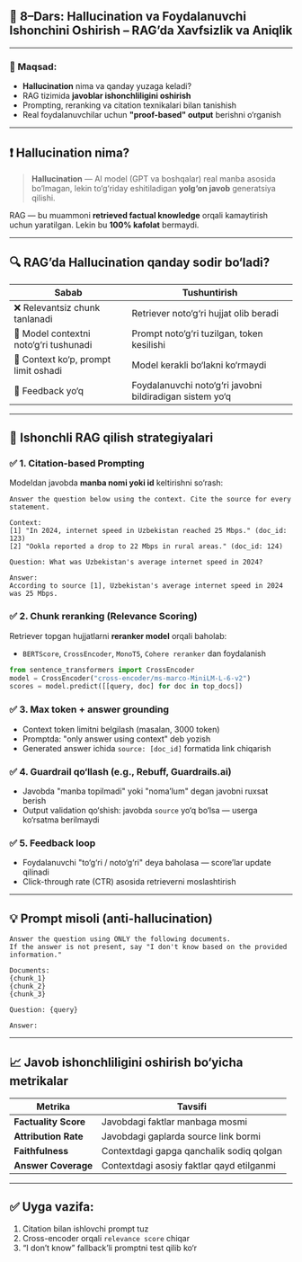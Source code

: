 ## 🧠 8–Dars: Hallucination va Foydalanuvchi Ishonchini Oshirish – RAG’da Xavfsizlik va Aniqlik

---

### 🎯 Maqsad:

* **Hallucination** nima va qanday yuzaga keladi?
* RAG tizimida **javoblar ishonchliligini oshirish**
* Prompting, reranking va citation texnikalari bilan tanishish
* Real foydalanuvchilar uchun **"proof-based" output** berishni o‘rganish

---

## ❗️ Hallucination nima?

> **Hallucination** — AI model (GPT va boshqalar) real manba asosida bo‘lmagan, lekin to‘g‘riday eshitiladigan **yolg‘on javob** generatsiya qilishi.

RAG — bu muammoni **retrieved factual knowledge** orqali kamaytirish uchun yaratilgan. Lekin bu **100% kafolat** bermaydi.

---

## 🔍 RAG’da Hallucination qanday sodir bo‘ladi?

| Sabab                                  | Tushuntirish                                             |
| -------------------------------------- | -------------------------------------------------------- |
| ❌ Relevantsiz chunk tanlanadi          | Retriever noto‘g‘ri hujjat olib beradi                   |
| 🧠 Model contextni noto‘g‘ri tushunadi | Prompt noto‘g‘ri tuzilgan, token kesilishi               |
| 🚫 Context ko‘p, prompt limit oshadi   | Model kerakli bo‘lakni ko‘rmaydi                         |
| 🔁 Feedback yo‘q                       | Foydalanuvchi noto‘g‘ri javobni bildiradigan sistem yo‘q |

---

## 🔐 Ishonchli RAG qilish strategiyalari

### ✅ 1. **Citation-based Prompting**

Modeldan javobda **manba nomi yoki id** keltirishni so‘rash:

```text
Answer the question below using the context. Cite the source for every statement.

Context:
[1] "In 2024, internet speed in Uzbekistan reached 25 Mbps." (doc_id: 123)
[2] "Ookla reported a drop to 22 Mbps in rural areas." (doc_id: 124)

Question: What was Uzbekistan's average internet speed in 2024?

Answer:
According to source [1], Uzbekistan's average internet speed in 2024 was 25 Mbps.
```

### ✅ 2. **Chunk reranking (Relevance Scoring)**

Retriever topgan hujjatlarni **reranker model** orqali baholab:

* `BERTScore`, `CrossEncoder`, `MonoT5`, `Cohere reranker` dan foydalanish

```python
from sentence_transformers import CrossEncoder
model = CrossEncoder("cross-encoder/ms-marco-MiniLM-L-6-v2")
scores = model.predict([[query, doc] for doc in top_docs])
```

### ✅ 3. **Max token + answer grounding**

* Context token limitni belgilash (masalan, 3000 token)
* Promptda: "only answer using context" deb yozish
* Generated answer ichida `source: [doc_id]` formatida link chiqarish

### ✅ 4. **Guardrail qo‘llash (e.g., Rebuff, Guardrails.ai)**

* Javobda "manba topilmadi" yoki "noma’lum" degan javobni ruxsat berish
* Output validation qo‘shish: javobda `source` yo‘q bo‘lsa — userga ko‘rsatma berilmaydi

### ✅ 5. **Feedback loop**

* Foydalanuvchi "to‘g‘ri / noto‘g‘ri" deya baholasa — score’lar update qilinadi
* Click-through rate (CTR) asosida retrieverni moslashtirish

---

## 💡 Prompt misoli (anti-hallucination)

```text
Answer the question using ONLY the following documents.
If the answer is not present, say "I don't know based on the provided information."

Documents:
{chunk_1}
{chunk_2}
{chunk_3}

Question: {query}

Answer:
```

---

## 📈 Javob ishonchliligini oshirish bo‘yicha metrikalar

| Metrika              | Tavsifi                                   |
| -------------------- | ----------------------------------------- |
| **Factuality Score** | Javobdagi faktlar manbaga mosmi           |
| **Attribution Rate** | Javobdagi gaplarda source link bormi      |
| **Faithfulness**     | Contextdagi gapga qanchalik sodiq qolgan  |
| **Answer Coverage**  | Contextdagi asosiy faktlar qayd etilganmi |

---

## ✅ Uyga vazifa:

1. Citation bilan ishlovchi prompt tuz
2. Cross-encoder orqali `relevance score` chiqar
3. “I don’t know” fallback’li promptni test qilib ko‘r
